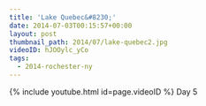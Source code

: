 ```yaml
---
title: 'Lake Quebec&#8230;'
date: 2014-07-03T00:15:57+00:00
layout: post
thumbnail_path: 2014/07/lake-quebec2.jpg
videoID: hJOOylc_yCo
tags:
  - 2014-rochester-ny
---
```

{% include youtube.html id=page.videoID %}
Day 5
